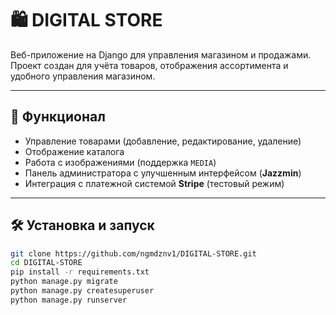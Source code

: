 # 🛍️ DIGITAL STORE

Веб-приложение на Django для управления магазином и продажами.  
Проект создан для учёта товаров, отображения ассортимента и удобного управления магазином.

---

## 🚀 Функционал
- Управление товарами (добавление, редактирование, удаление)  
- Отображение каталога  
- Работа с изображениями (поддержка `MEDIA`)  
- Панель администратора с улучшенным интерфейсом (**Jazzmin**)  
- Интеграция с платежной системой **Stripe** (тестовый режим)  

---

## 🛠️ Установка и запуск

```bash
git clone https://github.com/ngmdznv1/DIGITAL-STORE.git
cd DIGITAL-STORE
pip install -r requirements.txt
python manage.py migrate
python manage.py createsuperuser
python manage.py runserver
